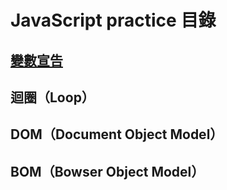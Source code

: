 # JavaScript practice 目錄
## [變數宣告](./Basic/變數宣告.md)
## 迴圈（Loop）
## DOM（Document Object Model）
## BOM（Bowser Object Model）
